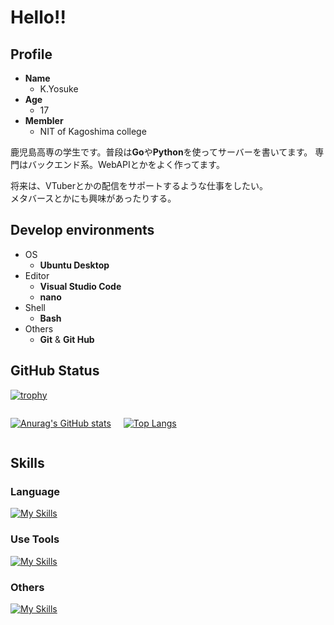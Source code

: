 <style>
  .flex-content-box{
    display:flex;
  }
  .flex-content-left{
    margin-right:10px;
  }
  .flex-content-right{
    margin-left:10px;
  }
</style>



# Hello!!

## Profile
* **Name**
  * K.Yosuke
* **Age**
  * 17
* **Membler**
  * NIT of Kagoshima college

 鹿児島高専の学生です。普段は**Go**や**Python**を使ってサーバーを書いてます。
 専門はバックエンド系。WebAPIとかをよく作ってます。

 将来は、VTuberとかの配信をサポートするような仕事をしたい。<br>
 メタバースとかにも興味があったりする。

## Develop environments

* OS
  * **Ubuntu Desktop**
* Editor
  * **Visual Studio Code**
  * **nano**
* Shell
  * **Bash**
* Others
  * **Git** & **Git Hub**


 ## GitHub Status
[![trophy](https://github-profile-trophy.vercel.app/?username=aqyuki&column=7&theme=onedark)](https://github.com/ryo-ma/github-profile-trophy)

<div class=flex-content-box>
<div class=flex-content-left>

[![Anurag's GitHub stats](https://github-readme-stats.vercel.app/api?username=aqyuki)](https://github.com/anuraghazra/github-readme-stats)

</div>
<div class=flex-content-right>

[![Top Langs](https://github-readme-stats.vercel.app/api/top-langs/?username=aqyuki&layout=compact)](https://github.com/anuraghazra/github-readme-stats)

</div>
</div>

## Skills

### Language

[![My Skills](https://skillicons.dev/icons?i=html,css,js,ts,python,go&theme=light)](https://skillicons.dev)

### Use Tools

[![My Skills](https://skillicons.dev/icons?i=git,github,vscode,bash,linux&theme=light)](https://skillicons.dev)

### Others

[![My Skills](https://skillicons.dev/icons?i=mysql,sqlite,react,flask,django&theme=light)](https://skillicons.dev)
